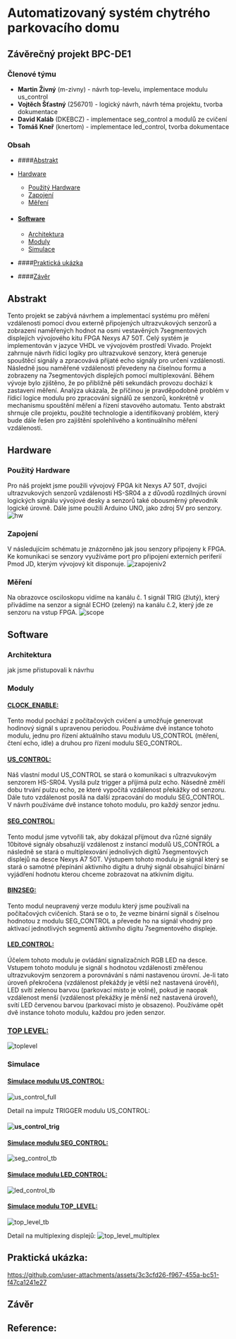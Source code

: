 # Automatizovaný systém chytrého parkovacího domu
## Závěrečný projekt BPC-DE1

### Členové týmu
* **Martin Živný** (m-zivny) - návrh top-levelu, implementace modulu us_control
* **Vojtěch Šťastný** (256701) - logický návrh, návrh téma projektu, tvorba dokumentace
* **David Kaláb** (DKEBCZ) - implementace seg_control a modulů ze cvičení  
* **Tomáš Kneř** (knertom) - implementace led_control, tvorba dokumentace

### Obsah
* ####[Abstrakt](#Abstrakt)

* [Hardware](#Hardware)
   - [Použitý Hardware](#Použitý-Hardware)
   - [Zapojení](#Zapojení)
   - [Měření](#Měření)
* #### [Software](#Software)
   - [Architektura](#Architektura)
   - [Moduly](#Moduly)
   - [Simulace](#Simulace)

* ####[Praktická ukázka](#Praktická-ukázka:)

* ####[Závěr](#Závěr:)



## Abstrakt
Tento projekt se zabývá návrhem a implementací systému pro měření vzdálenosti pomocí dvou externě připojených ultrazvukových senzorů a zobrazení naměřených hodnot na osmi vestavěných 7segmentových displejích vývojového kitu FPGA Nexys A7 50T. Celý systém je implementován v jazyce VHDL ve vývojovém prostředí Vivado. Projekt zahrnuje návrh řídicí logiky pro ultrazvukové senzory, která generuje spouštěcí signály a zpracovává přijaté echo signály pro určení vzdálenosti. Následně jsou naměřené vzdálenosti převedeny na číselnou formu a zobrazeny na 7segmentových displejích pomocí multiplexování. Během vývoje bylo zjištěno, že po přibližně pěti sekundách provozu dochází k zastavení měření. Analýza ukázala, že příčinou je pravděpodobně problém v řídicí logice modulu pro zpracování signálů ze senzorů, konkrétně v mechanismu spouštění měření a řízení stavového automatu. Tento abstrakt shrnuje cíle projektu, použité technologie a identifikovaný problém, který bude dále řešen pro zajištění spolehlivého a kontinuálního měření vzdálenosti.

## Hardware
### Použitý Hardware
Pro náš projekt jsme použili vývojový FPGA kit Nexys A7 50T, dvojici ultrazvukových senzorů vzdálenosti HS-SR04 a z důvodů rozdílných úrovní logických signálu vývojové desky a senzorů také obousměrný převodník logické úrovně. Dále jsme použili Arduino UNO, jako zdroj 5V pro senzory.
![hw](https://github.com/user-attachments/assets/ea75325f-01d0-4f6b-a881-0d444ac850b0)

### Zapojení
V následujícím schématu je znázorněno jak jsou senzory připojeny k FPGA. Ke komunikaci se senzory využíváme port pro připojení externích periferií Pmod JD, kterým vývojový kit disponuje.
![zapojeniv2](https://github.com/user-attachments/assets/d6282096-7043-456d-971a-49907e19c370)

### Měření
Na obrazovce osciloskopu vidíme na kanálu č. 1 signál TRIG (žlutý), který přivádíme na senzor a signál ECHO (zelený) na kanálu č.2, který jde ze senzoru na vstup FPGA.
![scope](https://github.com/user-attachments/assets/62840a5c-8e9b-4ab0-b882-ae49c31bd4ba)

## Software
### Architektura
jak jsme přistupovali k návrhu

### Moduly
#### [CLOCK_ENABLE:](https://github.com/m-zivny/DE1-Projekt/blob/main/source/clock_enable.vhd) 

Tento modul pochází z počítačových cvičení a umožňuje generovat hodinový signál s upravenou periodou. Používáme dvě instance tohoto modulu, jednu pro řízení aktuálního stavu modulu US_CONTROL (měření, čtení echo, idle) a druhou pro řízení modulu SEG_CONTROL.

#### [US_CONTROL:](https://github.com/m-zivny/DE1-Projekt/blob/main/source/us_control.vhd)

Náš vlastní modul US_CONTROL se stará o komunikaci s ultrazvukovým senzorem HS-SR04. Vysílá pulz trigger a příjimá pulz echo. Násedně změří dobu trvání pulzu echo, ze které vypočítá vzdálenost překážky od senzoru. Dále tuto vzdálenost posílá na další zpracování do modulu SEG_CONTROL. V návrh používáme dvě instance tohoto modulu, pro každý senzor jednu.

#### [SEG_CONTROL:](https://github.com/m-zivny/DE1-Projekt/blob/main/source/us_control.vhd)

Tento modul jsme vytvořili tak, aby dokázal přijmout dva různé signály 10bitové signály obsahuzíjí vzdálenost z instancí modulů US_CONTROL a následně se stará o multiplexování jednolivých digitů 7segmentových displejů na desce Nexys A7 50T. Výstupem tohoto modulu je signál který se stará o samotné přepínání aktivního digitu a druhý signál obsahující binární vyjádření hodnotu kterou chceme zobrazovat na atkivním digitu. 

#### [BIN2SEG:](https://github.com/m-zivny/DE1-Projekt/blob/main/source/bin2seg.vhd)

Tento modul neupravený verze modulu který jsme používali na počítačových cvičeních. Stará se o to, že vezme binární signál s číselnou hodnotou z modulu SEG_CONTROL a převede ho na signál vhodný pro aktivací jednotlivých segmentů aktivního digitu 7segmentového displeje. 

#### [LED_CONTROL:](https://github.com/m-zivny/DE1-Projekt/blob/main/source/led_control.vhd)

Účelem tohoto modulu je ovládání signalizačních RGB LED na desce. Vstupem tohoto modulu je signál s hodnotou vzdálenosti změřenou ultrazvukovým senzorem a porovnávání s námi nastavenou úrovní. Je-li tato úroveň překročena (vzdálenost překáždy je větší než nastavená úrověň), LED svítí zelenou barvou (parkovací místo je volné), pokud je naopak vzdálenost menší (vzdálenost překážky je měnší než nastavená úroveň), svítí LED červenou barvou (parkovací místo je obsazeno). Používáme opět dvě instance tohoto modulu, každou pro jeden senzor.


### [TOP LEVEL:](https://github.com/m-zivny/DE1-Projekt/blob/main/source/top_level.vhd)
![toplevel](https://github.com/user-attachments/assets/3f0d52c3-7c77-478b-8962-de6d3ec8b30f)




### Simulace
#### [Simulace modulu US_CONTROL:](https://github.com/m-zivny/DE1-Projekt/blob/main/tb_source/tb_us_control.vhd)
![us_control_full](https://github.com/user-attachments/assets/cdfb0f8c-7eed-418b-a570-02c056111fc6)

Detail na impulz TRIGGER modulu US_CONTROL:
#### ![us_control_trig](https://github.com/user-attachments/assets/cecaf2dc-e2bb-43c8-ab27-d6e014c34728)

#### [Simulace modulu SEG_CONTROL:](https://github.com/m-zivny/DE1-Projekt/blob/main/tb_source/tb_seg_control.vhd)
![seg_control_tb](https://github.com/user-attachments/assets/1a4a7b75-4b2d-4927-a5be-d9e1152bba04)

#### [Simulace modulu LED_CONTROL:](https://github.com/m-zivny/DE1-Projekt/blob/main/tb_source/tb_led_control.vhd)
![led_control_tb](https://github.com/user-attachments/assets/fad83693-e4a4-488b-a4c1-c561e39b318f)

#### [Simulace modulu TOP_LEVEL:](https://github.com/m-zivny/DE1-Projekt/blob/main/tb_source/tb_top_level.vhd)
![top_level_tb](https://github.com/user-attachments/assets/567f1f05-7441-4c58-a727-89ecc57a99b5)

Detail na multiplexing displejů:
![top_level_multiplex](https://github.com/user-attachments/assets/d5138d27-0927-460f-ae1c-aa13ab3939b9)

## Praktická ukázka:
https://github.com/user-attachments/assets/3c3cfd26-f967-455a-bc51-f47ca1241e27


## Závěr

## Reference:
